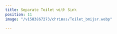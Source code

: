 ```yaml
---
title: Separate Toilet with Sink
position: 11
image: "/v1583867273/chrinas/Toilet_bmijsr.webp"

---
```

